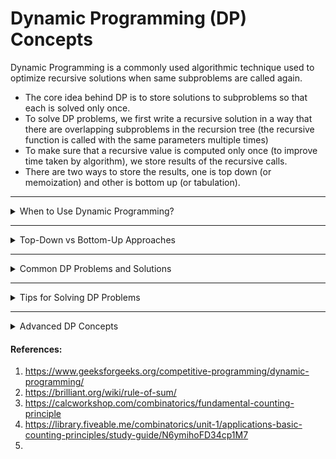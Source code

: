 # Dynamic Programming (DP) Concepts

Dynamic Programming is a commonly used algorithmic technique used to optimize recursive solutions when same subproblems are called again.

- The core idea behind DP is to store solutions to subproblems so that each is solved only once.
- To solve DP problems, we first write a recursive solution in a way that there are overlapping subproblems in the recursion tree (the recursive function is called with the same parameters multiple times)
- To make sure that a recursive value is computed only once (to improve time taken by algorithm), we store results of the recursive calls.
- There are two ways to store the results, one is top down (or memoization) and other is bottom up (or tabulation).
---

<details>
<summary>When to Use Dynamic Programming?</summary>

## When to Use Dynamic Programming?

Dynamic Programming is a method for solving problems by:
1. Breaking the problem into smaller subproblems.
2. Solving each subproblem only once and storing the results (memoization).
3. Using the stored results to solve larger subproblems.

### Key Characteristics:
- **Optimal Substructure:** The solution to a problem can be constructed from the solutions of its subproblems.
- **Overlapping Subproblems:** The same subproblems are solved multiple times.

### Example Problems:
- Fibonacci Numbers
- Knapsack Problem
- Longest Common Subsequence
- Matrix Chain Multiplication

</details>

---

<details>
<summary>Top-Down vs Bottom-Up Approaches</summary>

## Top-Down vs Bottom-Up Approaches
Tabulation and memoization are two techniques used to implement dynamic programming. Both techniques are used when there are overlapping subproblems 
### Top-Down (Memoization):
- Solve the problem recursively.
- Store the results of subproblems in a table to avoid redundant calculations.

**Example:** Fibonacci Numbers (Top-Down)
```java
import java.util.HashMap;

public class FibonacciTopDown {
    private static HashMap<Integer, Integer> memo = new HashMap<>();

    public static int fib(int n) {
        if (n <= 1) return n;
        if (memo.containsKey(n)) return memo.get(n);

        int result = fib(n - 1) + fib(n - 2);
        memo.put(n, result);
        return result;
    }

    public static void main(String[] args) {
        System.out.println(fib(10)); // Output: 55
    }
}
```

### Bottom-Up (Tabulation):
- Solve the problem iteratively.
- Build a table from the smallest subproblems to the largest.

**Example:** Fibonacci Numbers (Bottom-Up)
```java
public class FibonacciBottomUp {
    public static int fib(int n) {
        if (n <= 1) return n;

        int[] dp = new int[n + 1];
        dp[0] = 0;
        dp[1] = 1;

        for (int i = 2; i <= n; i++) {
            dp[i] = dp[i - 1] + dp[i - 2];
        }

        return dp[n];
    }

    public static void main(String[] args) {
        System.out.println(fib(10)); // Output: 55
    }
}
```

</details>

---

<details>
<summary>Common DP Problems and Solutions</summary>

## Common DP Problems and Solutions

### 1. Longest Common Subsequence (LCS)
**Problem:** Find the length of the longest subsequence common to two strings.

**Code:**
```java
public class LongestCommonSubsequence {
    public static int lcs(String s1, String s2) {
        int m = s1.length();
        int n = s2.length();
        int[][] dp = new int[m + 1][n + 1];

        for (int i = 1; i <= m; i++) {
            for (int j = 1; j <= n; j++) {
                if (s1.charAt(i - 1) == s2.charAt(j - 1)) {
                    dp[i][j] = dp[i - 1][j - 1] + 1;
                } else {
                    dp[i][j] = Math.max(dp[i - 1][j], dp[i][j - 1]);
                }
            }
        }

        return dp[m][n];
    }

    public static void main(String[] args) {
        System.out.println(lcs("abcde", "ace")); // Output: 3
    }
}
```

### 2. 0/1 Knapsack Problem
**Problem:** Maximize the value of items in a knapsack of limited capacity.

**Code:**
```java
public class Knapsack {
    public static int knapsack(int[] weights, int[] values, int capacity) {
        int n = weights.length;
        int[][] dp = new int[n + 1][capacity + 1];

        for (int i = 1; i <= n; i++) {
            for (int w = 1; w <= capacity; w++) {
                if (weights[i - 1] <= w) {
                    dp[i][w] = Math.max(dp[i - 1][w], values[i - 1] + dp[i - 1][w - weights[i - 1]]);
                } else {
                    dp[i][w] = dp[i - 1][w];
                }
            }
        }

        return dp[n][capacity];
    }

    public static void main(String[] args) {
        int[] weights = {1, 2, 3};
        int[] values = {10, 15, 40};
        int capacity = 6;
        System.out.println(knapsack(weights, values, capacity)); // Output: 55
    }
}
```

</details>

---

<details>
<summary>Tips for Solving DP Problems</summary>

## Tips for Solving DP Problems

1. **Identify Subproblems:** Break the problem into smaller subproblems.
2. **Define State:** Decide what each state in the DP table represents.
3. **State Transition:** Determine how to compute the value of each state from previous states.
4. **Base Cases:** Define the initial values for the DP table.What are the simplest states that can be solved directly?
5. **Solving the subproblems:**
   
    5.1 **Memoization (Top-down):** Start from the main problem and recursively solve subproblems, storing results as they are computed.

    5.2. **Tabulation (Bottom-up):** Start from the base cases and iteratively build up solutions for larger states.

6. **Optimize Space:** Use a 1D array instead of a 2D array if possible.
7. **Practice:** Solve a variety of DP problems to build intuition.


</details>

---

<details>
<summary>Advanced DP Concepts</summary>

## Advanced DP Concepts

### 1. DP with Bitmasking
- Solve problems involving subsets efficiently using bitmasks.

### 2. DP on Trees
- Solve problems on tree structures using post-order traversal.

### 3. DP with Sliding Window
- Optimize space complexity by using a sliding window instead of a full DP table.

</details>


#### References: 
1. https://www.geeksforgeeks.org/competitive-programming/dynamic-programming/
2. https://brilliant.org/wiki/rule-of-sum/
3. https://calcworkshop.com/combinatorics/fundamental-counting-principle
4. https://library.fiveable.me/combinatorics/unit-1/applications-basic-counting-principles/study-guide/N6ymihoFD34cp1M7
5. 